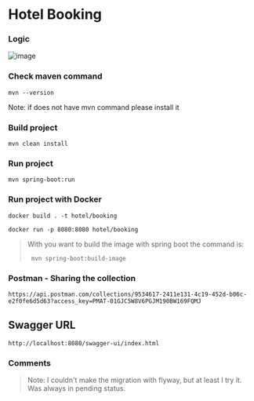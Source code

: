 # Hotel Booking

### Logic
![image](https://user-images.githubusercontent.com/27523071/202915271-603e8d9f-a219-43a2-84d6-2b1a8f73ec3a.png)

### Check maven command
```
mvn --version
```
Note: if does not have mvn command please install it

### Build project
```
mvn clean install
```
### Run project
```
mvn spring-boot:run
```
### Run project with Docker

```
docker build . -t hotel/booking
```
```
docker run -p 8080:8080 hotel/booking
```
> With you want to build the image with spring boot the command is:
> ```
>  mvn spring-boot:build-image
> ```

### Postman - Sharing the collection

```
https://api.postman.com/collections/9534617-2411e131-4c19-452d-b06c-e2f0fe6d5d63?access_key=PMAT-01GJC5W8V6PGJM190BW169FQMJ
```

## Swagger URL
```
http://localhost:8080/swagger-ui/index.html
```
### Comments
> Note:  I couldn't make the migration with flyway, but at least I try it. Was always in pending status.
